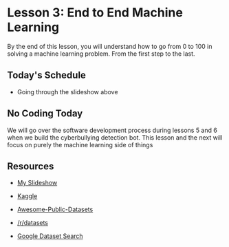 # Lesson 3: End to End Machine Learning
By the end of this lesson, you will understand how to go from 0 to 100 in solving a machine learning problem. From the first step to the last.

## Today's Schedule

- Going through the slideshow above

## No Coding Today

We will go over the software development process during lessons 5 and 6 when we build the cyberbullying detection bot. This lesson and the next will focus on purely the machine learning side of things

## Resources

- [My Slideshow](https://docs.google.com/presentation/d/1zyiUfL70mWu7iQzaAqUGCTFadsqfEsgeRFfIq9C_dMQ/edit?usp=sharing)

- [Kaggle](https://www.kaggle.com/datasets)

- [Awesome-Public-Datasets](https://github.com/awesomedata/awesome-public-datasets)

- [/r/datasets](https://www.reddit.com/r/datasets/)

- [Google Dataset Search](https://toolbox.google.com/datasetsearch)
















